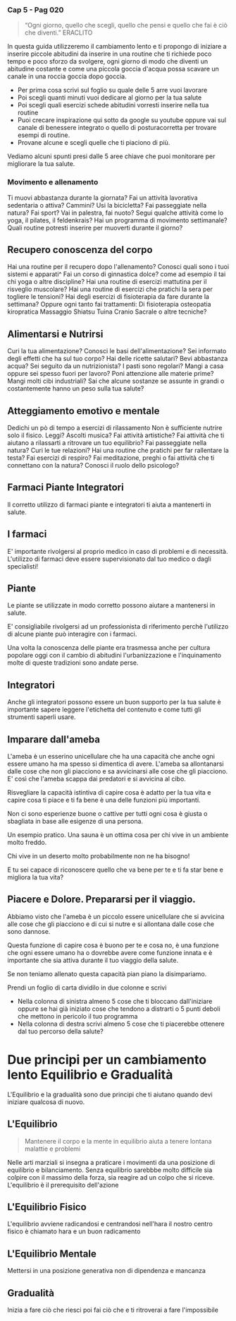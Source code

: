 ### Cap 5 - Pag 020

<!--stackedit_data:
eyJoaXN0b3J5IjpbLTIwODE0NDk2NTIsNzMwOTk4MTE2XX0=
-->

> “Ogni giorno, quello che scegli, quello che pensi e quello che fai è ciò che diventi.”
> ERACLITO

In questa guida utilizzeremo il cambiamento lento e ti propongo di iniziare a inserire piccole abitudini da inserire in una routine che ti richiede poco tempo e poco sforzo da svolgere, ogni giorno di modo che diventi un abitudine  costante e come una piccola goccia d'acqua possa scavare un canale in una roccia goccia dopo goccia.


- Per prima cosa scrivi sul foglio su quale delle 5 arre vuoi lavorare 
- Poi scegli quanti minuti vuoi dedicare al giorno per la tua salute
- Poi scegli quali esercizi schede abitudini vorresti inserire nella tua routine
- Puoi crecare inspirazione qui sotto da google su youtube oppure vai sul canale di benessere integrato o quello di posturacorretta per trovare esempi di routine.
- Provane alcune e scegli quelle che ti piaciono di più.

Vediamo alcuni spunti presi dalle 5 aree chiave che puoi monitorare per migliorare la tua salute. 

### Movimento e allenamento

Ti muovi abbastanza durante la giornata?
Fai un attività lavorativa sedentaria o attiva?
Cammini?
Usi la bicicletta?
Fai passeggiate nella natura?
Fai sport?
Vai in palestra, fai nuoto?
Segui qualche attività come lo yoga, il pilates, il feldenkrais?
Hai un programma di movimento settimanale?
Quali routine potresti inserire per muoverti durante il giorno?

## Recupero conoscenza del corpo

Hai una routine per il recupero dopo l'allenamento?
Conosci quali sono i tuoi sistemi e apparati^
Fai un corso di ginnastica dolce? come ad esempio il tai chi yoga o altre discipline?
Hai una routine di esercizi mattutina per il risveglio muscolare?
Hai una routine di esercizi che pratichi la sera per togliere le tensioni?
Hai degli esercizi di fisioterapia da fare durante la settimana?
Oppure ogni tanto fai trattamenti:
Di fisioterapia
osteopatia
kiropratica
Massaggio
Shiatsu
Tuina
Cranio Sacrale o altre tecniche?

## Alimentarsi e Nutrirsi

Curi la tua alimentazione?
Conosci le basi dell'alimentazione?
Sei informato degli effetti che ha sul tuo corpo?
Hai delle ricette salutari?
Bevi abbastanza acqua?
Sei seguito da un nutrizionista?
I pasti sono regolari?
Mangi a casa oppure sei spesso fuori per lavoro?
Poni attenzione alle materie prime?
Mangi molti cibi industriali?
Sai che alcune sostanze se assunte in grandi o costantemente hanno un peso sulla tua salute?

## Atteggiamento emotivo e mentale

Dedichi un pò di tempo a esercizi di rilassamento
Non è sufficiente nutrire solo il fisico.
Leggi?
Ascolti musica?
Fai attività artistiche?
Fai attività che ti aiutano a rilassarti a ritrovare un tuo equilibrio?
Fai passeggiate nella natura?
Curi le tue relazioni?
Hai una routine che pratichi per far rallentare la testa?
Fai esercizi di respiro?
Fai meditazione, preghi o fai attività che ti connettano con la natura?
Conosci il ruolo dello psicologo?

## Farmaci Piante Integratori

Il corretto utilizzo di farmaci piante e integratori ti aiuta a mantenerti in salute.

## I farmaci

E' importante rivolgersi al proprio medico in caso di problemi e di necessità. L'utilizzo di farmaci deve essere supervisionato dal tuo medico o dagli specialisti!

## Piante

Le piante se utilizzate in modo corretto possono aiutare a mantenersi in salute.

E' consigliabile rivolgersi ad un professionista di riferimento perchè l'utilizzo di alcune piante può interagire con i farmaci.

Una volta la conoscenza delle piante era trasmessa anche per cultura popolare oggi con il cambio di abitudini l'urbanizzazione e l'inquinamento molte di queste tradizioni sono andate perse.

## Integratori

Anche gli integratori possono essere un buon supporto per la tua salute è importante sapere leggere l'etichetta del contenuto e come tutti gli strumenti saperli usare.


## Imparare dall'ameba 

L'ameba è un esserino unicellulare che ha una capacità che anche ogni essere umano ha ma spesso si dimentica di avere. L'ameba sa allontanarsi dalle cose che non gli piacciono e sa avvicinarsi alle cose che gli piacciono. E' così che l'ameba scappa dai predatori e si avvicina al cibo. 

Risvegliare la capacità istintiva di capire cosa è adatto per la tua vita e capire cosa ti piace e ti fa bene è una delle funzioni più importanti.

Non ci sono esperienze buone o cattive per tutti ogni cosa è giusta o sbagliata in base alle esigenze di una persona.

Un esempio pratico. Una sauna è un ottima cosa per chi vive in un ambiente molto freddo.

Chi vive in un deserto molto probabilmente non ne ha bisogno! 

E tu sei capace di riconoscere quello che va bene per te e ti fa star bene e migliora la tua vita?

## Piacere e Dolore. Prepararsi per il viaggio.

Abbiamo visto che l'ameba è un piccolo essere unicellulare che si avvicina alle cose che gli piacciono e di cui si nutre e si allontana dalle cose che sono dannose.

Questa funzione di capire cosa è buono per te e cosa no, è una funzione che ogni essere umano ha o dovrebbe avere come funzione innata e è importante che sia attiva durante il tuo viaggio della salute.

Se non teniamo allenato questa capacità pian piano la disimpariamo.

Prendi un foglio di carta dividilo in due colonne e scrivi

- Nella colonna di sinistra almeno 5 cose che ti bloccano dall'iniziare oppure se hai già iniziato cose che tendono a distrarti o 5 punti deboli che mettono in pericolo il tuo programma
- Nella colonna di destra scrivi almeno 5 cose che ti piacerebbe ottenere dal tuo percorso della salute?



<!-- Milza pancreas -->


# Due principi per un cambiamento lento  Equilibrio e Gradualità

L'Equilibrio e la gradualità sono due principi che ti aiutano quando devi iniziare qualcosa di nuovo.


## L'Equilibrio

> Mantenere il corpo e la mente in equilibrio aiuta a tenere lontana malattie e problemi

Nelle arti marziali si insegna a praticare i movimenti da una posizione di equilibrio e bilanciamento. Senza equilibrio sarebbbe molto difficile sia colpire con il massimo della forza, sia reagire ad un colpo che si riceve.
L'equilibrio è il prerequisito dell'azione


## L'Equilibrio Fisico 

L'equilibrio avviene radicandosi e centrandosi nell'hara il nostro centro fisico è chiamato hara e un buon radicamento


## L'Equilibrio Mentale

Mettersi in una posizione generativa non di dipendenza e mancanza


## Gradualità

Inizia a fare ciò che riesci poi fai ciò che e ti ritroverai a fare l'impossibile

